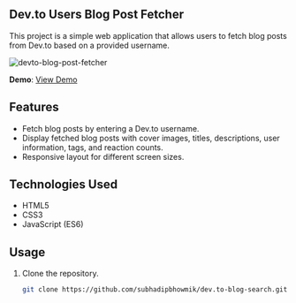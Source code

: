 ## Dev.to Users Blog Post Fetcher

This project is a simple web application that allows users to fetch blog posts from Dev.to based on a provided username.

![devto-blog-post-fetcher](https://i.ibb.co/p43MMgB/devto-blog-post-fetcher.png)

**Demo**: [View Demo](https://subhadipbhowmik.github.io/dev.to-blog-search/)

## Features

- Fetch blog posts by entering a Dev.to username.
- Display fetched blog posts with cover images, titles, descriptions, user information, tags, and reaction counts.
- Responsive layout for different screen sizes.

## Technologies Used

- HTML5
- CSS3
- JavaScript (ES6)

## Usage

1. Clone the repository.

   ```bash
   git clone https://github.com/subhadipbhowmik/dev.to-blog-search.git
   ```
